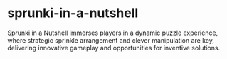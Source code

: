 # sprunki-in-a-nutshell
Sprunki in a Nutshell immerses players in a dynamic puzzle experience, where strategic sprinkle arrangement and clever manipulation are key, delivering innovative gameplay and opportunities for inventive solutions.
